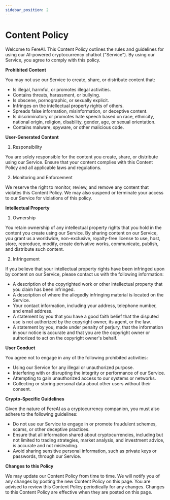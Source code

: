 ```yaml
---
sidebar_position: 2
---
```


# Content Policy

Welcome to FereAI. This Content Policy outlines the rules and guidelines for using our AI-powered cryptocurrency chatbot ("Service"). By using our Service, you agree to comply with this policy.

**Prohibited Content**

You may not use our Service to create, share, or distribute content that:

- Is illegal, harmful, or promotes illegal activities.
- Contains threats, harassment, or bullying.
- Is obscene, pornographic, or sexually explicit.
- Infringes on the intellectual property rights of others.
- Spreads false information, misinformation, or deceptive content.
- Is discriminatory or promotes hate speech based on race, ethnicity, national origin, religion, disability, gender, age, or sexual orientation.
- Contains malware, spyware, or other malicious code.

**User-Generated Content**

1. Responsibility

You are solely responsible for the content you create, share, or distribute using our Service. Ensure that your content complies with this Content Policy and all applicable laws and regulations.

2. Monitoring and Enforcement

We reserve the right to monitor, review, and remove any content that violates this Content Policy. We may also suspend or terminate your access to our Service for violations of this policy.

**Intellectual Property**

1. Ownership

You retain ownership of any intellectual property rights that you hold in the content you create using our Service. By sharing content on our Service, you grant us a worldwide, non-exclusive, royalty-free license to use, host, store, reproduce, modify, create derivative works, communicate, publish, and distribute such content.

2. Infringement

If you believe that your intellectual property rights have been infringed upon by content on our Service, please contact us with the following information:

- A description of the copyrighted work or other intellectual property that you claim has been infringed.
- A description of where the allegedly infringing material is located on the Service.
- Your contact information, including your address, telephone number, and email address.
- A statement by you that you have a good faith belief that the disputed use is not authorized by the copyright owner, its agent, or the law.
- A statement by you, made under penalty of perjury, that the information in your notice is accurate and that you are the copyright owner or authorized to act on the copyright owner's behalf.

**User Conduct**

You agree not to engage in any of the following prohibited activities:

- Using our Service for any illegal or unauthorized purpose.
- Interfering with or disrupting the integrity or performance of our Service.
- Attempting to gain unauthorized access to our systems or networks.
- Collecting or storing personal data about other users without their consent.

**Crypto-Specific Guidelines**

Given the nature of FereAI as a cryptocurrency companion, you must also adhere to the following guidelines:

- Do not use our Service to engage in or promote fraudulent schemes, scams, or other deceptive practices.
- Ensure that all information shared about cryptocurrencies, including but not limited to trading strategies, market analysis, and investment advice, is accurate and not misleading.
- Avoid sharing sensitive personal information, such as private keys or passwords, through our Service.

**Changes to this Policy**

We may update our Content Policy from time to time. We will notify you of any changes by posting the new Content Policy on this page. You are advised to review this Content Policy periodically for any changes. Changes to this Content Policy are effective when they are posted on this page.
